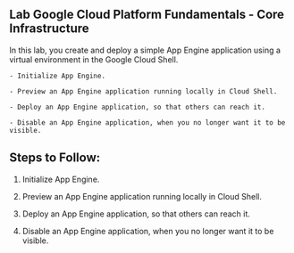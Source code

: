 ## Lab Google Cloud Platform Fundamentals - Core Infrastructure

In this lab, you create and deploy a simple App Engine application using a virtual environment in the Google Cloud Shell.

    - Initialize App Engine.

    - Preview an App Engine application running locally in Cloud Shell.

    - Deploy an App Engine application, so that others can reach it.

    - Disable an App Engine application, when you no longer want it to be visible.

## Steps to Follow:

1. Initialize App Engine.

2. Preview an App Engine application running locally in Cloud Shell.

3. Deploy an App Engine application, so that others can reach it.

4. Disable an App Engine application, when you no longer want it to be visible.

